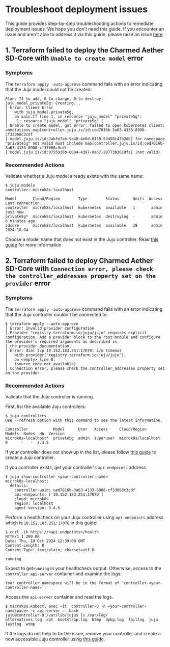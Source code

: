 # Troubleshoot deployment issues

This guide provides step-by-step troubleshooting actions to remediate deployment issues. We hope you don't need this guide. If you encounter an issue and aren't able to address it via this guide, please raise an issue [here][Bug Report].

## 1. Terraform failed to deploy the Charmed Aether SD-Core with `Unable to create model` error

### Symptoms

The `terraform apply -auto-approve` command fails with an error indicating that the Juju model could not be created:

```console
Plan: 72 to add, 0 to change, 0 to destroy.
juju_model.private5g: Creating...
│ Error: Client Error
│   with juju_model.private5g,
│   on main.tf line 1, in resource "juju_model" "private5g":
│    1: resource "juju_model" "private5g" {
│ Unable to create model, got error: failed to open kubernetes client: annotations map[controller.juju.is/id:ced7016b-3a63-4133-8988-cf33068c3cdf
│ model.juju.is/id:2abfe7ab-9e40-4e0d-8158-53450c47b2db] for namespace "private5g" not valid must include map[controller.juju.is/id:ced7016b-3a63-4133-8988-cf33068c3cdf
│ model.juju.is/id:9755936b-8084-4397-8a67-28773b361dfa] (not valid)
```

### Recommended Actions

Validate whether a Juju model already exists with the same name:

```shell
$ juju models
controller: microk8s-localhost

Model       Cloud/Region        Type        Status      Units  Access  Last connection
controller  microk8s/localhost  kubernetes  available   1       admin  just now
private5g*  microk8s/localhost  kubernetes  destroying  -       admin  6 minutes ago
sdcore      microk8s/localhost  kubernetes  available   19      admin  2024-10-04
```

Choose a model name that does not exist in the Juju controller. Read [this guide][Configure SD-Core K8s Deployment] for more information.

## 2. Terraform failed to deploy Charmed Aether SD-Core with `Connection error, please check the controller_addresses property set on the provider` error

### Symptoms

The `terraform apply -auto-approve` command fails with an error indicating that the Juju controller couldn't be connected to:

```console
$ terraform apply --auto-approve
│ Error: Invalid provider configuration
│ Provider "registry.terraform.io/juju/juju" requires explicit configuration. Add a provider block to the root module and configure the provider's required arguments as described in
│ the provider documentation.
│ Error: dial tcp 10.152.183.251:17070: i/o timeout
│   with provider["registry.terraform.io/juju/juju"],
│   on <empty> line 0:
│   (source code not available)
│ Connection error, please check the controller_addresses property set on the provider
```

### Recommended Actions

Validate that the Juju controller is running.

First, list the available Juju controllers:

```shell
$ juju controllers
Use --refresh option with this command to see the latest information.

Controller           Model      User   Access     Cloud/Region        Models  Nodes  HA  Version
microk8s-localhost*  private5g  admin  superuser  microk8s/localhost       9      -   -  3.4.5  
```

If your controller does not show up in the list, please follow [this guide][Bootstrap a Juju Controller] to create a Juju controller.

If you controller exists, get your controller's `api-endpoints` address.

```shell
$ juju show-controller <your-controller-name>
microk8s-localhost:
  details:
    controller-uuid: ced7016b-3a63-4133-8988-cf33068c3cdf
    api-endpoints: ['10.152.183.251:17070']
    cloud: microk8s
    region: localhost
    agent-version: 3.4.5
```

Perform a healthcheck on your Juju controller using `api-endpoints` address which is `10.152.183.251:17070` in this guide:

```shell
$ curl -ik https://<api-endpoints>/health
HTTP/1.1 200 OK
Date: Thu, 10 Oct 2024 12:39:00 GMT
Content-Length: 8
Content-Type: text/plain; charset=utf-8

running
```

Expect to get`running` in your healthcheck output. Otherwise, access to the `controller api-server` container and examine the logs.

```{note}
Your controller namespace will be in the format of `controller-<your-controller-name>`.
```

Access the `api-server` container and read the logs.

```shell
$ microk8s.kubectl exec -it  controller-0 -n <your-controller-namespace> -c api-server -- bash
juju@controller-0:/var/lib/juju$ ls /var/log/
alternatives.log  apt  bootstrap.log  btmp  dpkg.log  faillog  juju  lastlog  wtmp
```

If the logs do not help to fix the issue, remove your controller and create a new accessible Juju controller using [this guide][Manage Juju Controller].

[Bug Report]: https://github.com/canonical/charmed-aether-sd-core/issues/new?assignees=&labels=bug&projects=&template=bug_report.yml
[Configure SD-Core K8s Deployment]: https://canonical-charmed-aether-sd-core.readthedocs-hosted.com/en/latest/how-to/deploy_sdcore_standalone/#configure
[Manage Juju Controller]: https://juju.is/docs/juju/manage-controllers
[Bootstrap a Juju Controller]: https://canonical-charmed-aether-sd-core.readthedocs-hosted.com/en/latest/tutorials/getting_started/#bootstrap-a-juju-controller